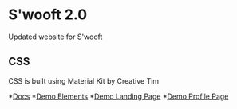 # S'wooft 2.0

Updated website for S'wooft

## CSS

CSS is built using Material Kit by Creative Tim

*[Docs](https://demos.creative-tim.com/material-kit/docs/2.1/getting-started/introduction.html)
*[Demo Elements](https://demos.creative-tim.com/material-kit/index.html)
*[Demo Landing Page](https://demos.creative-tim.com/material-kit/examples/landing-page.html)
*[Demo Profile Page](https://demos.creative-tim.com/material-kit/examples/profile-page.html)